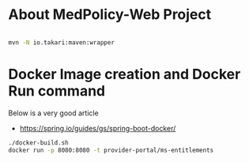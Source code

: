 # About MedPolicy-Web Project

```sh

mvn -N io.takari:maven:wrapper

```

# Docker Image creation and Docker Run command

Below is a very good article
- https://spring.io/guides/gs/spring-boot-docker/

```sh
./docker-build.sh
docker run -p 8080:8080 -t provider-portal/ms-entitlements

```